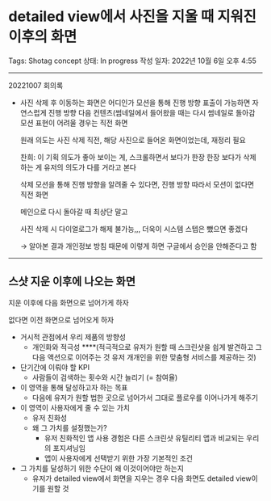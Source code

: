 # detailed view에서 사진을 지울 때 지워진 이후의 화면

Tags: Shotag concept
상태: In progress
작성 일자: 2022년 10월 6일 오후 4:55

---

20221007 회의록

- 사진 삭제 후 이동하는 화면은 어디인가
모션을 통해 진행 방향 표출이 가능하면 자연스럽게 진행 방향 다음 컨텐츠(썸네일에서 들어왔을 때는 다시 썸네일로 돌아감
모션 표현이 어려울 경우는 직전 화면
    
    원래 의도는 사진 삭제 직전, 해당 사진으로 들어온 화면이었는데, 재정리 필요
    
    찬희: 이 기획 의도가 좋아 보이는 게, 스크롤하면서 보다가 한장 한장 보다가 삭제하는 게
    유저의 의도가 다를 거라고 본다
    
    삭제 모션을 통해 진행 방향을 알려줄 수 있다면, 진행 방향 따라서
    모션이 없다면 직전 화면
    
    메인으로 다시 돌아갈 때 최상단 말고
    
    사진 삭제 시 다이얼로그가 해제 불가능,,,
    더욱이 시스템 스텝은 뺐으면 좋겠다
    
    → 알아본 결과 개인정보 방침 때문에 이렇게 하면 구글에서 승인을 안해준다고 함
    

---

## 스샷 지운 이후에 나오는 화면

지운 이후에 다음 화면으로 넘어가게 하자

없다면 이전 화면으로 넘어오게 하자

- 거시적 관점에서 우리 제품의 방향성
    - 개인화와 적극성 ****(적극적으로 유저가 원할 때 스크린샷을 쉽게 발견하고 그 다음 액션으로 이어주는 것 유저 개개인을 위한 맞춤형 서비스를 제공하는 것)
- 단기간에 이뤄야 할 KPI
    - 사람들이 검색하는 횟수와 시간 늘리기 (= 참여율)
- 이 영역을 통해 달성하고자 하는 목표
    - 다음에 유저가 원할 법한 곳으로 넘어가서 그대로 플로우를 이어나가게 해주기
- 이 영역이 사용자에게 줄 수 있는 가치
    - 유저 친화성
    - 왜 그 가치를 설정했는가?
        - 유저 친화적인 앱 사용 경험은 다른 스크린샷 유틸리티 앱과 비교되는 우리의 포지셔닝임
        - 앱이 사용자에게 선택받기 위한 가장 기본적인 조건
- 그 가치를 달성하기 위한 수단이 왜 이것이어야만 하는지
    - 유저가 detailed view에서 화면을 지우는 경우 다음 화면도 detailed view이기를 원할 것